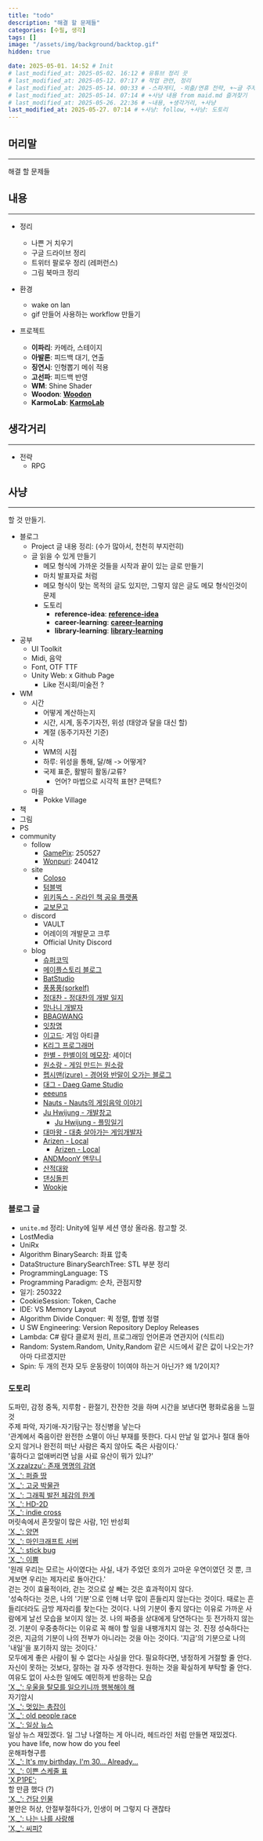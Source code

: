 ```yaml
---
title: "todo"
description: "해결 할 문제들"
categories: [수필, 생각]
tags: []
image: "/assets/img/background/backtop.gif"
hidden: true

date: 2025-05-01. 14:52 # Init
# last_modified_at: 2025-05-02. 16:12 # 유튜브 정리 끗
# last_modified_at: 2025-05-12. 07:17 # 작업 관련, 정리
# last_modified_at: 2025-05-14. 00:33 # -스파게티, -외출/연휴 전략, +~글 주제, +사냥
# last_modified_at: 2025-05-14. 07:14 # +사냥 내용 from maid.md 즐겨찾기
# last_modified_at: 2025-05-26. 22:36 # ~내용, +생각거리, +사냥
last_modified_at: 2025-05-27. 07:14 # +사냥: follow, +사냥: 도토리
---
```


## 머리말

---

해결 할 문제들  

## 내용

---

- 정리
  - 나쁜 거 치우기
  - 구글 드라이브 정리
  - 트위터 팔로우 정리 (레퍼런스)
  - 그림 북마크 정리

- 환경
  - wake on lan
  - gif 만들어 사용하는 workflow 만들기

- 프로젝트
  - **이파리**: 카메라, 스테이지
  - **아발론**: 피드백 대기, 연출
  - **징연시**: 인형뽑기 메쉬 적용
  - **고선파**: 피드백 반영
  - **WM**: Shine Shader
  - **Woodon**: [**Woodon**](/posts/woodon) [](/_posts/works/virtual/woodon/2024-10-25-woodon.md)
  - **KarmoLab**: [**KarmoLab**](/posts/karmo-lab) [](/_posts/works/tool/2025-04-27-karmo-lab.md)

## 생각거리

---

- 전략
  - RPG

## 사냥

---

할 것 만들기.  

- 블로그
  - Project 글 내용 정리: (수가 많아서, 천천히 부지런히)
  - 글 읽을 수 있게 만들기
    - 메모 형식에 가까운 것들을 시작과 끝이 있는 글로 만들기
    - 마치 발표자료 처럼
    - 메모 형식이 맞는 목적의 글도 있지만, 그렇지 않은 글도 메모 형식인것이 문제
    - 도토리
      - **reference-idea**: [**reference-idea**](/posts/reference-idea) [](_posts\witch-mendokusai\world\2023-01-27-reference-idea.md)
      - **career-learning**: [**career-learning**](/posts/career-learning) [](_posts\stone\library\career\2024-02-17-career-learning.md)
      - **library-learning**: [**library-learning**](/posts/library-learning) [](_posts\stone\library\2025-03-15-library-learning.md)
- 공부
  - UI Toolkit
  - Midi, 음악
  - Font, OTF TTF
  - Unity Web: x Github Page
    - Like 전시회/미술전 ?
- WM
  - 시간
    - 어떻게 계산하는지
    - 시간, 시계, 동주기자전, 위성 (태양과 달을 대신 할)
    - 계절 (동주기자전 기준)
  - 시작
    - WM의 시점
    - 하루: 위성을 통해, 달/해 -> 어떻게?
    - 국제 표준, 활발히 활동/교류?
      - 언어? 마법으로 시각적 표현? 콘택트?
  - 마을
    - Pokke Village
- 책
- 그림
- PS
- community
  - follow
    - [GamePix](https://x.com/G_P_Art): 250527
    - [Wonpuri](https://x.com/Wonpuri): 240412
  - site
    - [Coloso](https://coloso.co.kr/)
    - [텀블벅](https://tumblbug.com/discover?tab=category&category=video-games)
    - [위키독스 - 온라인 책 공유 플랫폼](https://wikidocs.net/)
    - [교보문고](https://ebook.kyobobook.co.kr/dig/pnd/showcase?pageNo=3819&cmdt=EBK&clst1=21&clst2=&clst3=&landing=Y)
  - discord
    - VAULT
    - 어레이의 개발문고 크루
    - Official Unity Discord
  - blog
    - [슈퍼코믹](https://blog.naver.com/ekfvoddl3535)
    - [메이플스토리 블로그](https://blog.maplestory.nexon.com/)
    - [BatStudio](https://www.ibatstudio.com/)
    - [풍풍풍(sorkelf)](https://blog.naver.com/sorkelf)
    - [정대찬 - 정대찬의 개발 일지](https://24dc-m.tistory.com/)
    - [망나니 개발자](https://mangkyu.tistory.com/category)
    - [BBAGWANG](https://bbagwang.com/posts/)
    - [잇창명](https://eatchangmyeong.github.io/)
    - [이고드](https://dogy3045.tistory.com/): 게임 아티클
    - [K리그 프로그래머](https://jeho.page/)
    - [한별 - 한별이의 메모장](https://blog.naver.com/twinkle_onestar): 셰이더
    - [원소랑 - 게임 만드는 원소랑](https://blog.naver.com/sorang226/221709362869)
    - [펩시맨(izure) - 경어와 반말이 오가는 블로그](https://blog.naver.com/izure)
    - [대그 - Daeg Game Studio](https://blog.naver.com/mbjjang0321)
    - [eeeuns](https://eeeuns.github.io/)
    - [Nauts - Nauts의 게임음악 이야기](https://blog.naver.com/supernauts)
    - [Ju Hwijung - 개발창고](https://blog.juhwijung.com/)
      - [Ju Hwijung - 플밍일기](https://blog.naver.com/5755084)
    - [대마왕 - 대충 살아가는 게임개발자](https://chulin28ho.tistory.com/)
    - [Arizen - Local](https://blog.naver.com/dkflwps/223623274650)
      - [Arizen - Local](https://w0lf.kr/pages/index)
    - [ANDMoonY 앤무니](https://blog.naver.com/PostList.naver?blogId=myoh8901)
    - [산적대왕](https://blog.naver.com/raveneer)
    - [댄싱돌핀](https://blog.naver.com/jysa000)
    - [Wookje](https://wookje.dance/)

### 블로그 글

- `unite.md` 정리: Unity에 일부 세션 영상 올라옴. 참고할 것.
- LostMedia
- UniRx
- Algorithm BinarySearch: 좌표 압축
- DataStructure BinarySearchTree: STL 부분 정리
- ProgrammingLanguage: TS
- Programming Paradigm: 순차, 관점지향
- 일기: 250322
- CookieSession: Token, Cache
- IDE: VS Memory Layout
- Algorithm Divide Conquer: 퀵 정렬, 합병 정렬
- U SW Engineering: Version Repository Deploy Releases
- Lambda: C# 람다 클로저 원리, 프로그래밍 언어론과 연관지어 (식트리)
- Random: System.Random, Unity,Random 같은 시드에서 같은 값이 나오는가? 아마 다르겠지만
- Spin: 두 개의 전자 모두 운동량이 1이여야 하는거 아닌가? 왜 1/2이지?

### 도토리

도파민, 감정 중독, 지루함 - 환절기, 잔잔한 것을 하며 시간을 보낸다면 평화로움을 느낄 것  
주제 파악, 자기애-자기탐구는 정신병을 낳는다  
'관계에서 죽음이란 완전한 소멸이 아닌 부재를 뜻한다. 다시 만날 일 없거나 절대 돌아오지 않거나 완전히 떠난 사람은 죽지 않아도 죽은 사람이다.'  
'흉하다고 없애버리면 남을 사료 유산이 뭐가 있냐?'  
['X,zzalzzu': 존재 명명의 감염](https://x.com/capybarazzalzzu/status/1923680052946030636)  
['X,_': 퍼즐 땅](https://x.com/gyoukan000/status/1923304154249753034)  
['X,_': 고궁 박물관](https://x.com/nonosin54/status/1922897538044035268)  
['X,_': 그래픽 발전 체감의 한계](https://x.com/cmspm6P/status/1922905441333326230)  
['X,_': HD-2D](https://x.com/GandA_BoardGame/status/1922307093270258005)  
['X,_': indie cross](https://x.com/Macheesecheese/status/1921554646750970099)  
머릿속에서 혼잣말이 많은 사람, 1인 반성회  
['X,_': 양면](https://x.com/DirtMentalist/status/1919424648753578106)  
['X,_': 마인크래프트 서버](https://x.com/NoContextCrap/status/1919111032993181928)  
['X,_': stick bug](https://x.com/tyomateee/status/1918992257606353405)  
['X,_': 이쁨](https://x.com/TKY_6a/status/1918983224971207122)  
'원래 우리는 모르는 사이였다는 사실, 내가 주었던 호의가 고마운 우연이였던 것 뿐, 크게보면 우리는 제자리로 돌아간다.'  
걷는 것이 효율적이라, 걷는 것으로 살 빼는 것은 효과적이지 않다.  
'성숙하다는 것은, 나의 '기분'으로 인해 너무 많이 흔들리지 않는다는 것이다. 때로는 흔들리더라도 금방 제자리를 찾는다는 것이다. 나의 기분이 좋지 않다는 이유로 가까운 사람에게 날선 모습을 보이지 않는 것. 나의 짜증을 상대에게 당연하다는 듯 전가하지 않는 것. 기분이 우중충하다는 이유로 꼭 해야 할 일을 내팽개치지 않는 것. 진정 성숙하다는 것은, 지금의 기분이 나의 전부가 아니라는 것을 아는 것이다. '지금'의 기분으로 나의 '내일'을 포기하지 않는 것이다.'  
모두에게 좋은 사람이 될 수 없다는 사실을 안다. 필요하다면, 냉정하게 거절할 줄 안다. 자신이 못하는 것보다, 잘하는 걸 자주 생각한다. 원하는 것을 확실하게 부탁할 줄 안다.  
여유도 없이 사소한 일에도 예민하게 반응하는 모습  
['X,_': 우울을 탈모를 일으키니까 행복해야 해](https://x.com/litteralyme0_/status/1918780083164139724)  
자기암시  
['X,_': 멋있는 총잡이](https://x.com/xiglove/status/1918314943679705363)  
['X,_': old people race](https://x.com/kirawontmiss/status/1917996363788284192)  
['X,_': 일상 뉴스](https://x.com/udocomic/status/1917793205422284924)  
일상 뉴스 재밌겠다. 일 그냥 나열하는 게 아니라, 헤드라인 처럼 만들면 재밌겠다.  
you have life, now how do you feel  
운해파형구름  
['X,_': It's my birthday. I'm 30... Already...](https://x.com/real_hotaru/status/1917393690294706517)  
['X,_': 이쁜 스케줄 표](https://x.com/gyeot__/status/1917478831008669705)  
['X,P1PE':](https://x.com/P1PEGraphics/status/1917531275881242634)  
할 만큼 했다 (?)  
['X,_': 건담 인물](https://x.com/AmuroRay_UC0079/status/1917076538320949718)  
불안은 허상, 안절부절하다가, 인생이 머 그렇지 다 괜찮타  
['X,_': 나는 나를 사랑해](https://x.com/leafriend/status/1916124863913464181)  
['X,_': 씨피?](https://x.com/Q_1D_/status/1905920704576647375)  
